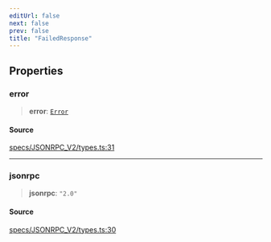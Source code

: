 ```yaml
---
editUrl: false
next: false
prev: false
title: "FailedResponse"
---
```


## Properties

### error

> **error**: [`Error`](Error.md)

#### Source

[specs/JSONRPC\_V2/types.ts:31](https://github.com/chord-ts/rpc/blob/d3d88c3/src/specs/JSONRPC_V2/types.ts#L31)

***

### jsonrpc

> **jsonrpc**: `"2.0"`

#### Source

[specs/JSONRPC\_V2/types.ts:30](https://github.com/chord-ts/rpc/blob/d3d88c3/src/specs/JSONRPC_V2/types.ts#L30)
